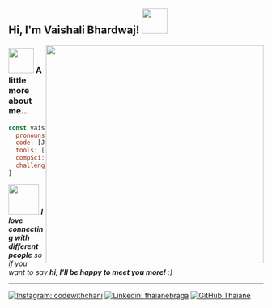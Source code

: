 <h2> Hi, I'm Vaishali Bhardwaj! <img src="https://media.giphy.com/media/mGcNjsfWAjY5AEZNw6/giphy.gif" width="50"></h2>
<img align='right' src="https://d2r55xnwy6nx47.cloudfront.net/uploads/2023/10/TinyStories-byAdamNickel-Lede-scaled.webp" width="430">

### <img src="https://media.giphy.com/media/VgCDAzcKvsR6OM0uWg/giphy.gif" width="50"> A little more about me...  
```javascript
const vaishali = {
  pronouns: "she" | "her",
  code: [Javascript, NodeJs, Python],
  tools: [Node, MongoDb, Elasticsearch, Docker, Express, Fastify],
  compSci: ["microservices", "data structures", "algorithms", "operating systems"],
  challenge: "I am doing the #75DaysOfCode challenge focused on DSA"
}
```

<img src="https://media.giphy.com/media/LnQjpWaON8nhr21vNW/giphy.gif" width="60"> <em><b>I love connecting with different people</b> so if you want to say <b>hi, I'll be happy to meet you more!</b> :)</em>

---

[![Instagram: codewithchani](https://img.shields.io/badge/Instagram-E4405F?style=for-the-badge&logo=instagram&logoColor=white)](https://www.instagram.com/codewithchani/)
[![Linkedin: thaianebraga](https://img.shields.io/badge/LinkedIn-0077B5?style=for-the-badge&logo=linkedin&logoColor=white)](https://www.linkedin.com/in/vaishali-bhardwaj-elohim/)
[![GitHub Thaiane](	https://img.shields.io/badge/GitHub-100000?style=for-the-badge&logo=github&logoColor=white)](https://github.com/vaishalibhardwaj)
